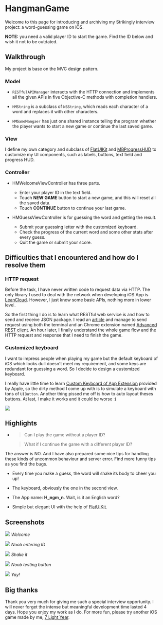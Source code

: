 # HangmanGame

Welcome to this page for introducing and archiving my Strikingly interview project: a word-guessing game on iOS.

**NOTE:** you need a valid player ID to start the game. Find the ID below and wish it not to be outdated.

## Walkthrough

My project is base on the MVC design pattern.

### Model

- `RESTfulAPIManager` interacts with the HTTP connection and implements all the given APIs in five Objective-C methods with completion handlers.

- `HMString` is a subclass of `NSString`, which reads each character of a word and replaces it with other characters.

- `HMGameMangaer` has just one shared instance telling the program whether the player wants to start a new game or continue the last saved game.

### View

I define my own category and subclass of [FlatUIKit](https://github.com/Grouper/FlatUIKit) and [MBProgressHUD](https://github.com/jdg/MBProgressHUD) to customize my UI components, such as labels, buttons, text field and progress HUD.

### Controller

- HMWelcomeViewController has three parts.
    - Enter your player ID in the text field.
    - Touch **NEW GAME** button to start a new game, and this will reset all the saved data.
    - Touch **CONTINUE** button to continue your last game.

- HMGuessViewController is for guessing the word and getting the result.
    - Submit your guessing letter with the customized keyboard.
    - Check the progress of the current word and some other stats after every guess.
    - Quit the game or submit your score.

## Difficulties that I encountered and how do I resolve them

### HTTP request

Before the task, I have never written code to request data via HTTP. The only library I used to deal with the network when developing iOS App is [LeanCloud](https://leancloud.cn/). However, I just know some basic APIs, nothing more in lower level.

So the first thing I do is to learn what RESTful web service is and how to send and receive JSON package. I read an [article](http://www.drdobbs.com/web-development/restful-web-services-a-tutorial/240169069?pgno=1) and manage to send request using both the terminal and an Chrome extension named [Advanced REST client](https://chrome.google.com/webstore/detail/advanced-rest-client/hgmloofddffdnphfgcellkdfbfbjeloo/reviews?hl=en-US&utm_source=ARC). An hour later, I finally understand the whole game flow and the HTTP request and response that I need to finish the game.

### Customized keyboard

I want to impress people when playing my game but the default keyboard of iOS which looks dull doesn't meet my requirement, and some keys are redundant for guessing a word. So I decide to design a customized keyboard.

I really have little time to learn [Custom Keyboard of App Extension](https://developer.apple.com/library/ios/documentation/General/Conceptual/ExtensibilityPG/Keyboard.html) provided by Apple, so the dirty method I come up with is to simulate a keyboard with tons of `UIButton`. Another thing pissed me off is how to auto layout theses buttons. At last, I make it works and it could be worse :)

![](https://cloud.githubusercontent.com/assets/5687273/9426908/f1b108fc-4990-11e5-9ac4-ccfa134e6e60.png)

## Highlights

- > Can I play the game without a player ID?

  > What if I continue the game with a different player ID?

 The answer is NO. And I have also prepared some nice tips for handling these kinds of uncommon behaviour and server error. Find more funny tips as you find the bugs.

- Every time you make a guess, the word will shake its body to cheer you up!

- The keyboard, obviously the one in the second view.

- The App name: **H_ngm_n**. Wait, is it an English word?

- Simple but elegant UI with the help of [FlatUIKit](https://github.com/Grouper/FlatUIKit).

## Screenshots

![](https://cloud.githubusercontent.com/assets/5687273/9717017/b7aaf1be-55a1-11e5-8352-d7dc23eaf5c0.png)
*Welcome*

![](https://cloud.githubusercontent.com/assets/5687273/9704669/515ded8c-54e1-11e5-80ae-390123855144.png)
*Noob entering ID*

![](https://cloud.githubusercontent.com/assets/5687273/9704670/6982bfc8-54e1-11e5-9f91-3a94a5da08cb.gif)
*Shake it*

![](https://cloud.githubusercontent.com/assets/5687273/9704675/9be902ec-54e1-11e5-8bc5-04620703135d.png)
*Noob testing button*

![](https://cloud.githubusercontent.com/assets/5687273/9727397/392c76f6-5631-11e5-952d-788219bcfafc.png)
*Yay!*

## Big thanks

Thank you very much for giving me such a special interview opportunity. I will never forget the intense but meaningful development time lasted 4 days. Hope you enjoy my work as I do. For more fun, please try another iOS game made by me, [7 Light Year](https://itunes.apple.com/us/app/7-light-year/id1025658330?mt=8).
